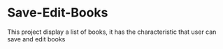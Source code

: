 # Save-Edit-Books
This project display a list of books, it has the characteristic that user can save and edit books 
